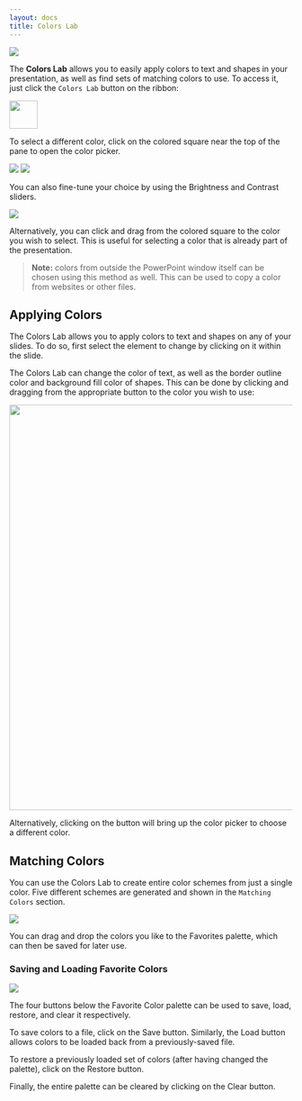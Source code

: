 ```yaml
---
layout: docs
title: Colors Lab
---
```


<img class="box-shadow" src="{{ site.baseurl }}/img/docs/colors-lab-1.png">

The **Colors Lab** allows you to easily apply colors to text and shapes in your presentation, as well as find sets of matching colors to use. To access it, just click the `Colors Lab` button on the ribbon:

<img class="box-shadow" src="{{ site.baseurl }}/img/docs/colors-lab-2.png" width="50">

To select a different color, click on the colored square near the top of the pane to open the color picker.

<img class="box-shadow" src="{{ site.baseurl }}/img/docs/colors-lab-3.png">

<img class="box-shadow" src="{{ site.baseurl }}/img/docs/colors-lab-4.png">

You can also fine-tune your choice by using the Brightness and Contrast sliders.

<img class="box-shadow" src="{{ site.baseurl }}/img/docs/colors-lab-5.png">

Alternatively, you can click and drag from the colored square to the color you wish to select. This is useful for selecting a color that is already part of the presentation.

> **Note:** colors from outside the PowerPoint window itself can be chosen using this method as well. This can be used to copy a color from websites or other files.

## <a class="anchor-bookmark" id="apply-colors"></a> Applying Colors
The Colors Lab allows you to apply colors to text and shapes on any of your slides. To do so, first select the element to change by clicking on it within the slide.

The Colors Lab can change the color of text, as well as the border outline color and background fill color of shapes. This can be done by clicking and dragging from the appropriate button to the color you wish to use:

<img src="{{ site.baseurl }}/img/docs/colors-lab-8.gif" width="720">

Alternatively, clicking on the button will bring up the color picker to choose a different color.

## <a class="anchor-bookmark" id="matching-colors"></a> Matching Colors

You can use the Colors Lab to create entire color schemes from just a single color. Five different schemes are generated and shown in the `Matching Colors` section.

<img class="box-shadow" src="{{ site.baseurl }}/img/docs/colors-lab-6.png">

You can drag and drop the colors you like to the Favorites palette, which can then be saved for later use.

### <a class="anchor-bookmark" id="save-load-fav-colors"></a> Saving and Loading Favorite Colors

<img class="box-shadow" src="{{ site.baseurl }}/img/docs/colors-lab-7.png">

The four buttons below the Favorite Color palette can be used to save, load, restore, and clear it respectively.

To save colors to a file, click on the Save button. Similarly, the Load button allows colors to be loaded back from a previously-saved file.

To restore a previously loaded set of colors (after having changed the palette), click on the Restore button. 

Finally, the entire palette can be cleared by clicking on the Clear button.